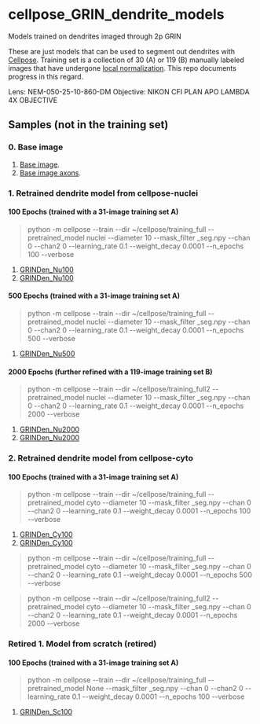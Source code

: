 # cellpose_GRIN_dendrite_models
Models trained on dendrites imaged through 2p GRIN
 
These are just models that can be used to segment out dendrites with [Cellpose](https://github.com/MouseLand/cellpose). 
Training set is a collection of 30 (A) or 119 (B) manually labeled images that have undergone [local normalization](https://github.com/xzhang03/Local-normalize).
This repo documents progress in this regard. 

Lens: NEM-050-25-10-860-DM
Objective: NIKON CFI PLAN APO LAMBDA 4X OBJECTIVE
 
## Samples (not in the training set)

### 0. Base image
1. [Base image](https://github.com/xzhang03/cellpose_GRIN_dendrite_models/blob/main/sample_images/base.png).
2. [Base image axons](https://github.com/xzhang03/cellpose_GRIN_dendrite_models/blob/main/sample_images/base_axon.png).

### 1. Retrained dendrite model from cellpose-nuclei
#### 100 Epochs (trained with a 31-image training set A)
>python -m cellpose --train --dir ~/cellpose/training_full --pretrained_model nuclei --diameter 10 --mask_filter _seg.npy --chan 0 --chan2 0 --learning_rate 0.1 --weight_decay 0.0001 --n_epochs 100 --verbose
1. [GRINDen_Nu100](https://github.com/xzhang03/cellpose_GRIN_dendrite_models/blob/main/sample_images/GRINDen_Nu100.png)
2. [GRINDen_Nu100](https://github.com/xzhang03/cellpose_GRIN_dendrite_models/blob/main/sample_images/GRINDen_Nu100_axons.png)
#### 500 Epochs (trained with a 31-image training set A)
>python -m cellpose --train --dir ~/cellpose/training_full --pretrained_model nuclei --diameter 10 --mask_filter _seg.npy --chan 0 --chan2 0 --learning_rate 0.1 --weight_decay 0.0001 --n_epochs 500 --verbose
1. [GRINDen_Nu500](https://github.com/xzhang03/cellpose_GRIN_dendrite_models/blob/main/sample_images/GRINDen_Nu500.png)
#### 2000 Epochs (further refined with a 119-image training set B)
>python -m cellpose --train --dir ~/cellpose/training_full2 --pretrained_model nuclei --diameter 10 --mask_filter _seg.npy --chan 0 --chan2 0 --learning_rate 0.1 --weight_decay 0.0001 --n_epochs 2000 --verbose
1. [GRINDen_Nu2000](https://github.com/xzhang03/cellpose_GRIN_dendrite_models/blob/main/sample_images/GRINDen_Nu2000.png)
2. [GRINDen_Nu2000](https://github.com/xzhang03/cellpose_GRIN_dendrite_models/blob/main/sample_images/GRINDen_Nu2000_axons.png)

### 2. Retrained dendrite model from cellpose-cyto
#### 100 Epochs (trained with a 31-image training set A)
>python -m cellpose --train --dir ~/cellpose/training_full --pretrained_model cyto --diameter 10 --mask_filter _seg.npy --chan 0 --chan2 0 --learning_rate 0.1 --weight_decay 0.0001 --n_epochs 100 --verbose
1. [GRINDen_Cy100](https://github.com/xzhang03/cellpose_GRIN_dendrite_models/blob/main/sample_images/GRINDen_Cy100.png)
2. [GRINDen_Cy100](https://github.com/xzhang03/cellpose_GRIN_dendrite_models/blob/main/sample_images/GRINDen_Cy100_axons.png)
>python -m cellpose --train --dir ~/cellpose/training_full --pretrained_model cyto --diameter 10 --mask_filter _seg.npy --chan 0 --chan2 0 --learning_rate 0.1 --weight_decay 0.0001 --n_epochs 500 --verbose

>python -m cellpose --train --dir ~/cellpose/training_full2 --pretrained_model cyto --diameter 10 --mask_filter _seg.npy --chan 0 --chan2 0 --learning_rate 0.1 --weight_decay 0.0001 --n_epochs 2000 --verbose

### Retired 1. Model from scratch (retired)
#### 100 Epochs (trained with a 31-image training set A)
>python -m cellpose --train --dir ~/cellpose/training_full --pretrained_model None --mask_filter _seg.npy --chan 0 --chan2 0 --learning_rate 0.1 --weight_decay 0.0001 --n_epochs 100 --verbose
1. [GRINDen_Sc100](https://github.com/xzhang03/cellpose_GRIN_dendrite_models/blob/main/sample_images/GRINDen_Sc100.png)
